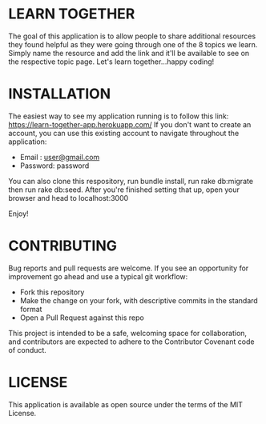 # LEARN TOGETHER

The goal of this application is to allow people to share additional resources they found helpful as they were going through one of the 8 topics we learn. Simply name the resource and add the link and it'll be available to see on the respective topic page. Let's learn together...happy coding!

# INSTALLATION 

The easiest way to see my application running is to follow this link: https://learn-together-app.herokuapp.com/
If you don't want to create an account, you can use this existing account to navigate throughout the application:

- Email : user@gmail.com
- Password: password

You can also clone this respository, run bundle install, run rake db:migrate then run rake db:seed.  After you're finished setting that up, open your browser and head to localhost:3000

Enjoy!

# CONTRIBUTING

Bug reports and pull requests are welcome. If you see an opportunity for improvement go ahead and use a typical git workflow:

- Fork this repository
- Make the change on your fork, with descriptive commits in the standard format
- Open a Pull Request against this repo

This project is intended to be a safe, welcoming space for collaboration, and contributors are expected to adhere to the Contributor Covenant code of conduct.

# LICENSE

This application is available as open source under the terms of the MIT License.
